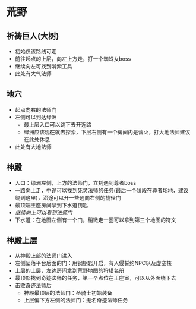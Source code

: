 # 荒野
## 祈祷巨人(大树)
- 初始仅该路线可走
- 前往起点的上层，向左上方走，打一个蜘蛛女boss
- 继续向左可找到滑索工具
- 此处有大气法师

## 地穴
- 起点向右的法师门
- 左侧可以到达绿洲
	- 最上层入口可以跳下去开近路
	- 绿洲应该现在就去探索，下层右侧有一个房间内是营火，打大地法师建议在此处休息
- 此处有大地法师

## 神殿
- 入口：绿洲左侧，上方的法师门，立刻遇到尊者boss
- 一路向上走，中途可以找到死灵法师的任务(最后一个阶段在尊者场地，建议绕到这里)，沿途可以开一些通向右侧的捷径门
- 最顶端王座房间拿到下水道钥匙
- *继续向上可以看到法师门*
- 下水道：在地图左侧有一个门，稍微走一圈可以拿到第三个地图的符文

## 神殿上层
- 从神殿上部的法师门进入
- 左侧坠落平台后面的门：用钢钥匙开启，有入侵誓约NPC以及虚空核
- 上层的上层，左边房间拿到荒野地图的狩猎名册
- 最顶部找到奇迹法师的任务，第一个点位在王座室，可以从外面绕下去
- 击败奇迹法师后
	- 神殿最顶层的法师门：圣骑士初始装备
	- 上层偏下方左侧的法师门：无名奇迹法师任务
